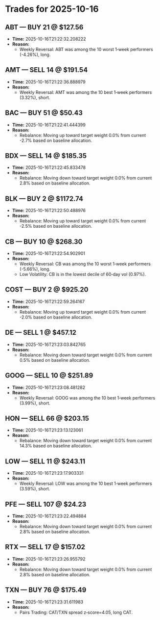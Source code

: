 # Trades for 2025-10-16

## ABT — BUY 21 @ $127.56
- **Time:** 2025-10-16T21:22:32.208222
- **Reason:**
  - Weekly Reversal: ABT was among the 10 worst 1‑week performers (-4.26%), long.

## AMT — SELL 14 @ $191.54
- **Time:** 2025-10-16T21:22:36.888979
- **Reason:**
  - Weekly Reversal: AMT was among the 10 best 1‑week performers (3.32%), short.

## BAC — BUY 51 @ $50.43
- **Time:** 2025-10-16T21:22:41.444399
- **Reason:**
  - Rebalance: Moving up toward target weight 0.0% from current -2.7% based on baseline allocation.

## BDX — SELL 14 @ $185.35
- **Time:** 2025-10-16T21:22:45.833478
- **Reason:**
  - Rebalance: Moving down toward target weight 0.0% from current 2.8% based on baseline allocation.

## BLK — BUY 2 @ $1172.74
- **Time:** 2025-10-16T21:22:50.488976
- **Reason:**
  - Rebalance: Moving up toward target weight 0.0% from current -2.5% based on baseline allocation.

## CB — BUY 10 @ $268.30
- **Time:** 2025-10-16T21:22:54.902901
- **Reason:**
  - Weekly Reversal: CB was among the 10 worst 1‑week performers (-5.66%), long.
  - Low Volatility: CB is in the lowest decile of 60‑day vol (0.97%).

## COST — BUY 2 @ $925.20
- **Time:** 2025-10-16T21:22:59.264167
- **Reason:**
  - Rebalance: Moving up toward target weight 0.0% from current -2.0% based on baseline allocation.

## DE — SELL 1 @ $457.12
- **Time:** 2025-10-16T21:23:03.842765
- **Reason:**
  - Rebalance: Moving down toward target weight 0.0% from current 0.5% based on baseline allocation.

## GOOG — SELL 10 @ $251.89
- **Time:** 2025-10-16T21:23:08.481282
- **Reason:**
  - Weekly Reversal: GOOG was among the 10 best 1‑week performers (3.99%), short.

## HON — SELL 66 @ $203.15
- **Time:** 2025-10-16T21:23:13.123061
- **Reason:**
  - Rebalance: Moving down toward target weight 0.0% from current 14.3% based on baseline allocation.

## LOW — SELL 11 @ $243.11
- **Time:** 2025-10-16T21:23:17.903331
- **Reason:**
  - Weekly Reversal: LOW was among the 10 best 1‑week performers (3.59%), short.

## PFE — SELL 107 @ $24.23
- **Time:** 2025-10-16T21:23:22.494884
- **Reason:**
  - Rebalance: Moving down toward target weight 0.0% from current 2.8% based on baseline allocation.

## RTX — SELL 17 @ $157.02
- **Time:** 2025-10-16T21:23:26.955792
- **Reason:**
  - Rebalance: Moving down toward target weight 0.0% from current 2.8% based on baseline allocation.

## TXN — BUY 76 @ $175.49
- **Time:** 2025-10-16T21:23:31.611983
- **Reason:**
  - Pairs Trading: CAT/TXN spread z‑score=4.05, long CAT.

